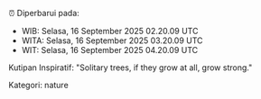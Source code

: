 ⏰ Diperbarui pada:
- WIB: Selasa, 16 September 2025 02.20.09 UTC
- WITA: Selasa, 16 September 2025 03.20.09 UTC
- WIT: Selasa, 16 September 2025 04.20.09 UTC

Kutipan Inspiratif:
"Solitary trees, if they grow at all, grow strong."


Kategori: nature

